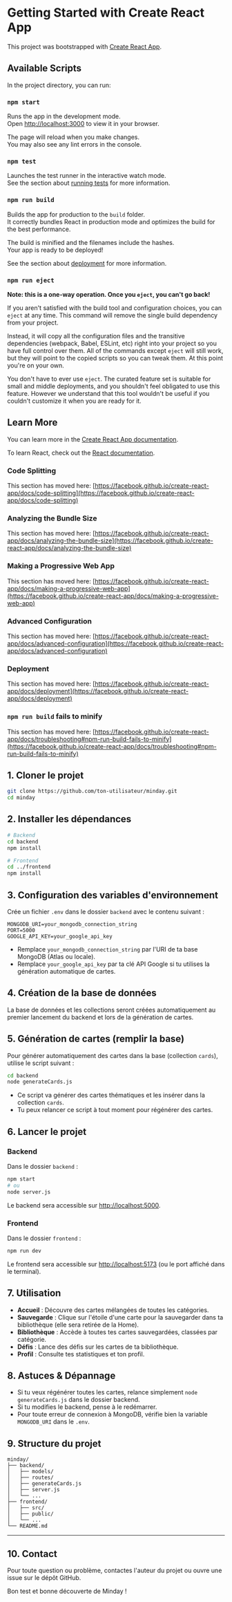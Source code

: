 # Getting Started with Create React App

This project was bootstrapped with [Create React App](https://github.com/facebook/create-react-app).

## Available Scripts

In the project directory, you can run:

### `npm start`

Runs the app in the development mode.\
Open [http://localhost:3000](http://localhost:3000) to view it in your browser.

The page will reload when you make changes.\
You may also see any lint errors in the console.

### `npm test`

Launches the test runner in the interactive watch mode.\
See the section about [running tests](https://facebook.github.io/create-react-app/docs/running-tests) for more information.

### `npm run build`

Builds the app for production to the `build` folder.\
It correctly bundles React in production mode and optimizes the build for the best performance.

The build is minified and the filenames include the hashes.\
Your app is ready to be deployed!

See the section about [deployment](https://facebook.github.io/create-react-app/docs/deployment) for more information.

### `npm run eject`

**Note: this is a one-way operation. Once you `eject`, you can't go back!**

If you aren't satisfied with the build tool and configuration choices, you can `eject` at any time. This command will remove the single build dependency from your project.

Instead, it will copy all the configuration files and the transitive dependencies (webpack, Babel, ESLint, etc) right into your project so you have full control over them. All of the commands except `eject` will still work, but they will point to the copied scripts so you can tweak them. At this point you're on your own.

You don't have to ever use `eject`. The curated feature set is suitable for small and middle deployments, and you shouldn't feel obligated to use this feature. However we understand that this tool wouldn't be useful if you couldn't customize it when you are ready for it.

## Learn More

You can learn more in the [Create React App documentation](https://facebook.github.io/create-react-app/docs/getting-started).

To learn React, check out the [React documentation](https://reactjs.org/).

### Code Splitting

This section has moved here: [https://facebook.github.io/create-react-app/docs/code-splitting](https://facebook.github.io/create-react-app/docs/code-splitting)

### Analyzing the Bundle Size

This section has moved here: [https://facebook.github.io/create-react-app/docs/analyzing-the-bundle-size](https://facebook.github.io/create-react-app/docs/analyzing-the-bundle-size)

### Making a Progressive Web App

This section has moved here: [https://facebook.github.io/create-react-app/docs/making-a-progressive-web-app](https://facebook.github.io/create-react-app/docs/making-a-progressive-web-app)

### Advanced Configuration

This section has moved here: [https://facebook.github.io/create-react-app/docs/advanced-configuration](https://facebook.github.io/create-react-app/docs/advanced-configuration)

### Deployment

This section has moved here: [https://facebook.github.io/create-react-app/docs/deployment](https://facebook.github.io/create-react-app/docs/deployment)

### `npm run build` fails to minify

This section has moved here: [https://facebook.github.io/create-react-app/docs/troubleshooting#npm-run-build-fails-to-minify](https://facebook.github.io/create-react-app/docs/troubleshooting#npm-run-build-fails-to-minify)

## 1. Cloner le projet

```bash
git clone https://github.com/ton-utilisateur/minday.git
cd minday
```

## 2. Installer les dépendances

```bash
# Backend
cd backend
npm install

# Frontend
cd ../frontend
npm install
```

## 3. Configuration des variables d'environnement

Crée un fichier `.env` dans le dossier `backend` avec le contenu suivant :

```
MONGODB_URI=your_mongodb_connection_string
PORT=5000
GOOGLE_API_KEY=your_google_api_key
```

- Remplace `your_mongodb_connection_string` par l'URI de ta base MongoDB (Atlas ou locale).
- Remplace `your_google_api_key` par ta clé API Google si tu utilises la génération automatique de cartes.

## 4. Création de la base de données

La base de données et les collections seront créées automatiquement au premier lancement du backend et lors de la génération de cartes.

## 5. Génération de cartes (remplir la base)

Pour générer automatiquement des cartes dans la base (collection `cards`), utilise le script suivant :

```bash
cd backend
node generateCards.js
```

- Ce script va générer des cartes thématiques et les insérer dans la collection `cards`.
- Tu peux relancer ce script à tout moment pour régénérer des cartes.

## 6. Lancer le projet

### Backend

Dans le dossier `backend` :

```bash
npm start
# ou
node server.js
```

Le backend sera accessible sur [http://localhost:5000](http://localhost:5000).

### Frontend

Dans le dossier `frontend` :

```bash
npm run dev
```

Le frontend sera accessible sur [http://localhost:5173](http://localhost:5173) (ou le port affiché dans le terminal).

## 7. Utilisation

- **Accueil** : Découvre des cartes mélangées de toutes les catégories.
- **Sauvegarde** : Clique sur l'étoile d'une carte pour la sauvegarder dans ta bibliothèque (elle sera retirée de la Home).
- **Bibliothèque** : Accède à toutes tes cartes sauvegardées, classées par catégorie.
- **Défis** : Lance des défis sur les cartes de ta bibliothèque.
- **Profil** : Consulte tes statistiques et ton profil.

## 8. Astuces & Dépannage

- Si tu veux régénérer toutes les cartes, relance simplement `node generateCards.js` dans le dossier backend.
- Si tu modifies le backend, pense à le redémarrer.
- Pour toute erreur de connexion à MongoDB, vérifie bien la variable `MONGODB_URI` dans le `.env`.

## 9. Structure du projet

```
minday/
├── backend/
│   ├── models/
│   ├── routes/
│   ├── generateCards.js
│   ├── server.js
│   └── ...
├── frontend/
│   ├── src/
│   ├── public/
│   └── ...
└── README.md
```

---

## 10. Contact

Pour toute question ou problème, contactes l'auteur du projet ou ouvre une issue sur le dépôt GitHub.

Bon test et bonne découverte de Minday !
